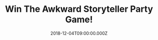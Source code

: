 ---
campaign-uuid: "c-35147e98-0b47-4b33-bbcf-ae6a7ca36bf4"
type: "Preview"
category: "Gifts"
date: "2018-12-04T09:00:00.000Z"
end-date: "2019-01-04T23:59:00.000Z"
disable-form: false
is_promoted: false
has_entry_page: true
title: "Win The Awkward Storyteller Party Game!"
competition-description: "<p>This is a party game. It’s all about fun and having a\
  \ great time with your friends and family. But, if you want to make The Awkward\
  \ Storyteller a competitive game… you can keep score! We are giving away one of\
  \ the most enjoyable games for you to have the best time with your loved ones!</p>\r\
  \n<p>Does it sound like the best plan for the weekend? Click below for a chance\
  \ to win!</p>"
hero-header: "Win The Awkward Storyteller Party Game!"
terms-confirmation: "N/A"
banner-img: "https://assets.expresslyapp.com/asset-f54c774c-9853-41d3-92aa-d5c28b0a3957.jpg"
logo-left-href: "aaa.nme.com"
logo-left-image: "https://assets.expresslyapp.com/asset-ede6969a-6b63-4193-b489-043a41f0db08.jpg"
logo-left-title: "NME AAA"
bg-image-hero: "https://assets.expresslyapp.com/asset-7ccd8bcc-84ac-4c8b-b0a6-fb4bf59db736.jpg"
bg-image-first: "https://assets.expresslyapp.com/asset-e7852d3e-1c10-4a79-96ab-3f63e7b5a1f2.jpg"
section1-content: "<p>The Awkward Storyteller is a straightforward party game for\
  \ 4 to 11 players aged 16 and up. The format is certain to get participants smiling,\
  \ interacting and thinking up original twists and plot lines for their story, which\
  \ they make up as they go along, for the entertainment of the other players and\
  \ anyone else who is listening.</p>\r\n<p>Party game for families, teens and adults.\
  \ Perfect for a family get-together. Enter the form below for a chance to win and\
  \ get ready to spend quality time with your best people now! Good luck!</p>"
entry-title: "Win The Awkward Storyteller Party Game!"
entry-content: "Enter the draw to win  The Awkward Storyteller Party Game before 23:59\
  \ on 4th of January 2019."
has-winner: false
prize-description: "The Awkward Storyteller Party Game."
special-conditions: "Multiple entries are allowed up to one every day.\r\nThis competition\
  \ is also available on: http://club.expressly.io/competitons/awkward-storyteller-party-game-giveaway"
country-restrictions:
- "GB"
---